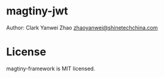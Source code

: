 # magtiny-jwt

Author: Clark Yanwei Zhao <zhaoyanwei@shinetechchina.com>

# License

magtiny-framework is MIT licensed.
